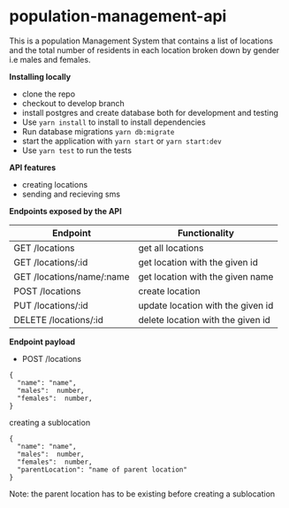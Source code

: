 # population-management-api
This is a population Management System that contains a list of locations and the total number of residents in each location broken down by gender i.e males and females.

**Installing locally**
* clone the repo
* checkout to develop branch 
* install postgres and create database  both for development and testing
* Use `yarn install` to install to install dependencies
* Run database migrations `yarn db:migrate`
* start the application with `yarn start` or `yarn start:dev`
* Use `yarn test` to run the tests

**API features**
* creating locations
* sending and recieving sms

**Endpoints exposed by the API**


Endpoint                    |  Functionality
 ------------------------   |   ------------------------ 
GET /locations              | get all locations
GET /locations/:id          | get location with the given id
GET /locations/name/:name   | get location with the given name
POST /locations             | create location
PUT /locations/:id          | update location with the given id
DELETE /locations/:id       | delete location with the given id


**Endpoint payload**

* POST /locations
```
{
  "name": "name",
  "males":  number,
  "females":  number,
}
```
creating a sublocation
```
{
  "name": "name",
  "males":  number,
  "females":  number,
  "parentLocation": "name of parent location"
}
```
Note: the parent location has to be existing before creating a sublocation

